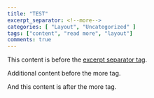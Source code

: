 ```yaml
---
title: "TEST"
excerpt_separator: <!--more-->
categories: [ "Layout", "Uncategorized" ]
tags: ["content", "read more", "layout"]
comments: true
---
```


This content is before the [excerpt separator tag](http://jekyllrb.com/docs/posts/#post-excerpts).

Additional content before the more tag.

<!--more-->

And this content is after the more tag.